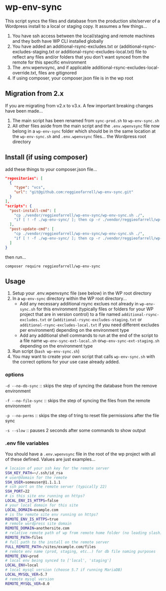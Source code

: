 # wp-env-sync

This script syncs the files and database from the production site/server of a Wordpress install to a local or staging copy.
It assumes a few things...

1. You have ssh access between the local/staging and remote machines and they both have WP CLI installed globally
2. You have added an additional-rsync-excludes.txt or (additional-rsync-excludes-staging.txt or additional-rsync-excludes-local.txt) file to reflect any files and/or folders that you don't want synced from the remote for this specific environment
3. The .env.wpenvsync, and if applicable additional-rsync-excludes-local-override.txt, files are gitignored
4. If using composer, your composer.json file is in the wp root

## __Migration from 2.x__
If you are migrating from v2.x to v3.x.  A few important breaking changes have been made...

1. The main script has been renamed from `sync-prod.sh` to `wp-env-sync.sh`
2. All other files aside from the main script and the `.env.wpenvsync` file now belong in a `wp-env-sync` folder which should be in the same location at the `wp-env-sync.sh` and `.env.wpenvsync` files... the Wordpress root directory

## __Install (if using composer)__
add these things to your composer.json file...

```json
"repositories": [
  {
    "type": "vcs",
    "url": "git@github.com:reggieofarrell/wp-env-sync.git"
  }
],
"scripts": {
  "post-install-cmd": [
    "cp ./vendor/reggieofarrell/wp-env-sync/wp-env-sync.sh ./",
    "if [ ! -f ./wp-env-sync/ ]; then cp -r ./vendor/reggieofarrell/wp-env-sync/wp-env-sync/ ./wp-env-sync; fi;"
  ],
  "post-update-cmd": [
    "cp ./vendor/reggieofarrell/wp-env-sync/wp-env-sync.sh ./",
    "if [ ! -f ./wp-env-sync/ ]; then cp -r ./vendor/reggieofarrell/wp-env-sync/wp-env-sync/ ./wp-env-sync; fi;"
  ]
}
```
then run...

`composer require reggieofarrell/wp-env-sync`

## __Usage__
1. Setup your .env.wpenvsync file (see below) in the WP root directory
2. In a `wp-env-sync` directory within the WP root directory...
   - Add any necessary additional rsync exclues not already in `wp-env-sync.sh` for this environment (typically files or folders for your WP project that are in version control) to a file named `additional-rsync-excludes.txt` or (`additional-rsync-excludes-staging.txt` or `additional-rsync-excludes-local.txt` if you need different excludes per environment) depending on the environment type
   - Add any additional shell commands to run at the end of the script to a file name `wp-env-sync-ext-local.sh` or`wp-env-sync-ext-staging.sh` depending on the environment type
3. Run script (`bash wp-env-sync.sh`)
4. You may want to create your own script that calls `wp-env-sync.sh` with the correct options for your use case already added.

### __options__

`-d --no-db-sync` :: skips the step of syncing the database from the remove environment

`-f --no-file-sync` :: skips the step of syncing the files from the remote environment

`-p --no-perms` :: skips the step of tring to reset file permissions after the file sync

`-s --slow` :: pauses 2 seconds after some commands to show output


### __.env file variables__
You should have a `.env.wpenvsync` file in the root of the wp project with all of these defined.  Values are just examples...

```bash
# locaion of your ssh key for the remote server
SSH_KEY_PATH=~/.ssh/id_rsa
# user@domain for the remote
SSH_USER=someuser@1.1.1.1
# ssh port on the remote server (typically 22)
SSH_PORT=22
# is this site env running on https?
LOCAL_ENV_IS_HTTPS=false
# your local domain for this site
LOCAL_DOMAIN=example.com
# is the remote site env running on https?
REMOTE_ENV_IS_HTTPS=true
# remote wordpress site domain
REMOTE_DOMAIN=anothersite.com
# relative remote path of wp from remote home folder (no leading slash)
REMOTE_PATH=files
# full path to the install on the remote server
FULL_REMOTE_PATH=/sites/example.com/files
# remote env name (prod, staging, etc..) for db file naming purposes
REMOTE_ENV=prod
# local env being synced to ['local', 'staging']
LOCAL_ENV=local
# local mysql version (choose 5.7 if running MariaDB)
LOCAL_MYSQL_VER=5.7
# remote mysql version
REMOTE_MYSQL_VER=8.0
```

